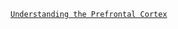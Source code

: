 [`Understanding the Prefrontal Cortex`](https://www.amazon.com/Understanding-Prefrontal-Cortex-Connectivity-Operations/dp/0198844573)